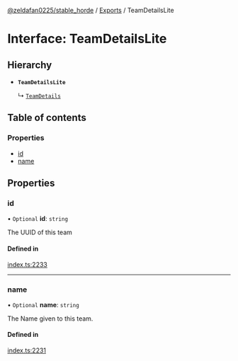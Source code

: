 [@zeldafan0225/stable_horde](../README.md) / [Exports](../modules.md) / TeamDetailsLite

# Interface: TeamDetailsLite

## Hierarchy

- **`TeamDetailsLite`**

  ↳ [`TeamDetails`](TeamDetails.md)

## Table of contents

### Properties

- [id](TeamDetailsLite.md#id)
- [name](TeamDetailsLite.md#name)

## Properties

### id

• `Optional` **id**: `string`

The UUID of this team

#### Defined in

[index.ts:2233](https://github.com/ZeldaFan0225/stable_horde/blob/4f15ca1/index.ts#L2233)

___

### name

• `Optional` **name**: `string`

The Name given to this team.

#### Defined in

[index.ts:2231](https://github.com/ZeldaFan0225/stable_horde/blob/4f15ca1/index.ts#L2231)
